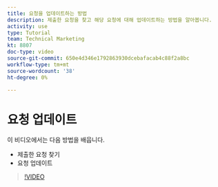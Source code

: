 ```yaml
---
title: 요청을 업데이트하는 방법
description: 제출한 요청을 찾고 해당 요청에 대해 업데이트하는 방법을 알아봅니다.
activity: use
type: Tutorial
team: Technical Marketing
kt: 8807
doc-type: video
source-git-commit: 650e4d346e1792863930dcebafacab4c88f2a8bc
workflow-type: tm+mt
source-wordcount: '38'
ht-degree: 0%

---
```


# 요청 업데이트

이 비디오에서는 다음 방법을 배웁니다.

* 제출한 요청 찾기
* 요청 업데이트

>[!VIDEO](https://video.tv.adobe.com/v/336091/?quality=12&learn=on)

<!---
Guide
Update a work request
--->